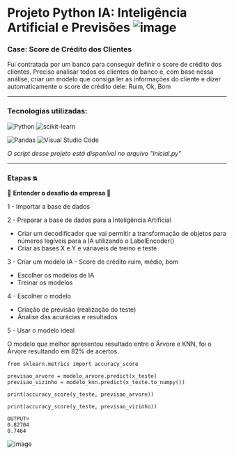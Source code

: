# Projeto Python IA: Inteligência Artificial e Previsões ![image](https://i.gifer.com/origin/c1/c1509216eff853bf8fb246b72bb07987_w200.gif)

### Case: Score de Crédito dos Clientes

Fui contratada por um banco para conseguir definir o score de crédito dos clientes. Preciso analisar todos os clientes do banco e, com base nessa análise, criar um modelo que consiga ler as informações do cliente e dizer automaticamente o score de crédito dele: Ruim, Ok, Bom

<hr>

### Tecnologias utilizadas: 
![Python](https://img.shields.io/badge/python-3670A0?style=for-the-badge&logo=python&logoColor=ffdd54) 
![scikit-learn](https://img.shields.io/badge/scikit--learn-%23F7931E.svg?style=for-the-badge&logo=scikit-learn&logoColor=white)

![Pandas](https://img.shields.io/badge/pandas-%23150458.svg?style=for-the-badge&logo=pandas&logoColor=white)
![Visual Studio Code](https://img.shields.io/badge/Visual%20Studio%20Code-0078d7.svg?style=for-the-badge&logo=visual-studio-code&logoColor=white)

<em> O script desse projeto está disponível no arquivo "inicial.py"</em>

<hr>

### Etapas 🔛
🚨 <b> Entender o desafio da empresa </b> 🚨

1 - Importar a base de dados

2 - Preparar a base de dados para a Inteligência Artificial

- Criar um decodificador que vai permitir a transformação de objetos para números legíveis para a IA utilizando o LabelEncoder()
- Criar as bases X e Y e váriaveis de treino e teste
    
3 - Criar um modelo IA - Score de crédito ruim, médio, bom

- Escolher os modelos de IA
- Treinar os modelos
    
4 - Escolher o modelo

- Criação de previsão (realização do teste)
- Ánalise das acurácias e resultados
    
5 - Usar o modelo ideal

O modelo que melhor apresentou resultado entre o Árvore e KNN, foi o Árvore resultando em 82% de acertos

    from sklearn.metrics import accuracy_score

    previsao_arvore = modelo_arvore.predict(x_teste)
    previsao_vizinho = modelo_knn.predict(x_teste.to_numpy()) 

    print(accuracy_score(y_teste, previsao_arvore))

    print(accuracy_score(y_teste, previsao_vizinho))

    OUTPUT>
    0.82704
    0.7464



![image](https://github.com/nayara-lucia/python-IA/assets/126920974/7b5fc438-4b24-4eee-ba87-67c8c9629bd4)

